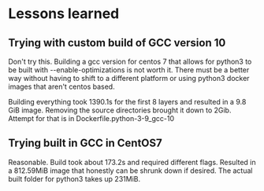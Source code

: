 # Lessons learned

## Trying with custom build of GCC version 10
Don't try this. 
Building a gcc version for centos 7 that allows for python3 to be built with --enable-optimizations is not worth it.
There must be a better way without having to shift to a different platform or using python3 docker images that aren't centos based.

Building everything took 1390.1s for the first 8 layers and resulted in a 9.8 GiB image.
Removing the source directories brought it down to 2Gib.
Attempt for that is in Dockerfile.python-3-9_gcc-10


## Trying built in GCC in CentOS7
Reasonable.
Build took about 173.2s and required different flags. Resulted in a 812.59MiB image that honestly can be shrunk down if desired.
The actual built folder for python3 takes up 231MiB.
